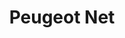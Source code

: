 ---
title: "Peugeot Net"
url: /ciudad-autonoma-de-buenos-aires/peugeot-net/
shop: piezas de automóviles
---